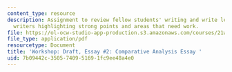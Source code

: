```yaml
---
content_type: resource
description: Assignment to review fellow students' writing and write letters to the
  writers highlighting strong points and areas that need work.
file: https://ol-ocw-studio-app-production.s3.amazonaws.com/courses/21w-730-1-expository-writing-exploring-social-and-ethical-issues-through-film-and-print-fall-2002/7b09442c3505740951691fc9ee48a4e0_f02730so.pdf
file_type: application/pdf
resourcetype: Document
title: 'Workshop: Draft, Essay #2: Comparative Analysis Essay '
uid: 7b09442c-3505-7409-5169-1fc9ee48a4e0
---
```

